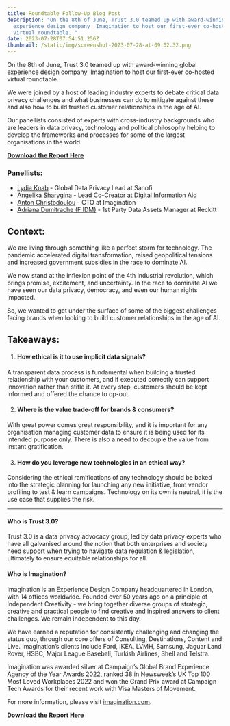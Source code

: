 ```yaml
---
title: Roundtable Follow-Up Blog Post
description: "On the 8th of June, Trust 3.0 teamed up with award-winning global
  experience design company  Imagination to host our first-ever co-hosted
  virtual roundtable. "
date: 2023-07-28T07:54:51.256Z
thumbnail: /static/img/screenshot-2023-07-28-at-09.02.32.png
---
```

On the 8th of June, Trust 3.0 teamed up with award-winning global experience design company  Imagination to host our first-ever co-hosted virtual roundtable. 

We were joined by a host of leading industry experts to debate critical data privacy challenges and what businesses can do to mitigate against these and also how to build trusted customer relationships in the age of AI. 

Our panellists consisted of experts with cross-industry backgrounds who are leaders in data privacy, technology and political philosophy helping to develop the frameworks and processes for some of the largest organisations in the world.

**[D﻿ownload the Report Here](https://drive.google.com/file/d/1k2utHvdaIwAJLBdiDtZQupn8BL7QCGaL/view?usp=sharing)**

### **Panellists:** 

* [Lydia Knab](https://www.linkedin.com/in/lydia-k-13017b1ba/) - Global Data Privacy Lead at Sanofi
* [Angelika Sharygina](https://www.linkedin.com/in/ACoAABGtmh4BOqC2ALkRmYCTvOh7dXuZTMQk7J8) - Lead Co-Creator at Digital Information Aid
* [Anton Christodoulou](https://www.linkedin.com/in/ACoAAAAMGvMBoaHV3HvwPy20NuVPQE3J9nVhTLs) - CTO at Imagination
* [Adriana Dumitrache (F IDM)](https://www.linkedin.com/in/adriana85/) - 1st Party Data Assets Manager at Reckitt

## **Context:**

We are living through something like a perfect storm for technology. The pandemic accelerated digital transformation, raised geopolitical tensions and increased government subsidies in the race to dominate AI.

We now stand at the inflexion point of the 4th industrial revolution, which brings promise, excitement, and uncertainty. In the race to dominate AI we have seen our data privacy, democracy, and even our human rights impacted.

So, we wanted to get under the surface of some of the biggest challenges facing brands when looking to build customer relationships in the age of AI. 

## **Takeaways:** 

1. #### How ethical is it to use implicit data signals?

A transparent data process is fundamental when building a trusted relationship with your customers, and if executed correctly can support innovation rather than stifle it. At every step, customers should be kept informed and offered the chance to op-out.

2. #### Where is the value trade-off for brands & consumers?

With great power comes great responsibility, and it is important for any organisation managing customer data to ensure it is being used for its intended purpose only. There is also a need to decouple the value from instant gratification.

3. #### How do you leverage new technologies in an ethical way?

Considering the ethical ramifications of any technology should be baked into the strategic planning for launching any new initiative, from vendor profiling to test & learn campaigns. Technology on its own is neutral, it is the use case that supplies the risk.

- - -

#### Who is Trust 3.0?

Trust 3.0 is a data privacy advocacy group, led by data privacy experts who have all galvanised around the notion that both enterprises and society need support when trying to navigate data regulation & legislation, ultimately to ensure equitable relationships for all.

#### Who is Imagination?

Imagination is an Experience Design Company headquartered in London, with 14 offices worldwide. Founded over 50 years ago on a principle of Independent Creativity - we bring together diverse groups of strategic, creative and practical people to find creative and inspired answers to client challenges. We remain independent to this day. 

We have earned a reputation for consistently challenging and changing the status quo, through our core offers of Consulting, Destinations, Content and Live. Imagination’s clients include Ford, IKEA, LVMH, Samsung, Jaguar Land Rover, HSBC, Major League Baseball, Turkish Airlines, Shell and Telstra.

Imagination was awarded silver at Campaign’s Global Brand Experience Agency of the Year Awards 2022, ranked 38 in Newsweek’s UK Top 100 Most Loved Workplaces 2022 and won the Grand Prix award at Campaign Tech Awards for their recent work with Visa Masters of Movement.

For more information, please visit [imagination.com](https://imagination.com/).

**[D﻿ownload the Report Here](https://drive.google.com/file/d/1k2utHvdaIwAJLBdiDtZQupn8BL7QCGaL/view?usp=sharing)**